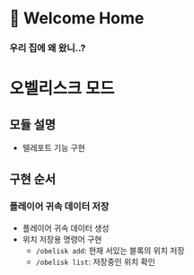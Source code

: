 # 🏡 Welcome Home

### 우리 집에 왜 왔니..?

# 오벨리스크 모드

## 모듈 설명

- 텔레포트 기능 구현

## 구현 순서

### 플레이어 귀속 데이터 저장

- 플레이어 귀속 데이터 생성
- 위치 저장용 명령어 구현
  - `/obelisk add`: 현재 서있는 블록의 위치 저장
  - `/obelisk list`: 저장중인 위치 확인